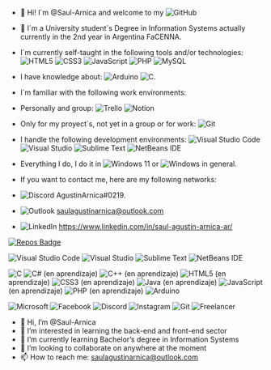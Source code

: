 - 👋 Hi! I´m @Saul-Arnica and welcome to my ![GitHub](https://img.shields.io/badge/github-%23121011.svg?style=for-the-badge&logo=github&logoColor=white)

- 🌱 I´m a University student´s Degree in Information Systems actually currently in the 2nd year in Argentina FaCENNA.

- I´m currently self-taught in the following tools and/or technologies: ![HTML5](https://img.shields.io/badge/html5-%23E34F26.svg?style=for-the-badge&logo=html5&logoColor=white) ![CSS3](https://img.shields.io/badge/css3-%231572B6.svg?style=for-the-badge&logo=css3&logoColor=white) ![JavaScript](https://img.shields.io/badge/javascript-%23323330.svg?style=for-the-badge&logo=javascript&logoColor=%23F7DF1E) ![PHP](https://img.shields.io/badge/php-%23777BB4.svg?style=for-the-badge&logo=php&logoColor=white) ![MySQL](https://img.shields.io/badge/mysql-4479A1.svg?style=for-the-badge&logo=mysql&logoColor=white)

- I have knowledge about: ![Arduino](https://img.shields.io/badge/-Arduino-00979D?style=for-the-badge&logo=Arduino&logoColor=white)  ![C](https://img.shields.io/badge/c-%2300599C.svg?style=for-the-badge&logo=c&logoColor=white).

- I´m familiar with the following work environments:
- Personally and group: ![Trello](https://img.shields.io/badge/Trello-%23026AA7.svg?style=for-the-badge&logo=Trello&logoColor=white)  ![Notion](https://img.shields.io/badge/Notion-%23000000.svg?style=for-the-badge&logo=notion&logoColor=white) 
- Only for my proyect´s, not yet in a group or for work: ![Git](https://img.shields.io/badge/git-%23F05033.svg?style=for-the-badge&logo=git&logoColor=white) 

- I handle the following development environments:
  ![Visual Studio Code](https://img.shields.io/badge/Visual%20Studio%20Code-0078d7.svg?style=for-the-badge&logo=visual-studio-code&logoColor=white) ![Visual Studio](https://img.shields.io/badge/Visual%20Studio-5C2D91.svg?style=for-the-badge&logo=visual-studio&logoColor=white) ![Sublime Text](https://img.shields.io/badge/sublime_text-%23575757.svg?style=for-the-badge&logo=sublime-text&logoColor=important) ![NetBeans IDE](https://img.shields.io/badge/NetBeansIDE-1B6AC6.svg?style=for-the-badge&logo=apache-netbeans-ide&logoColor=white)

- Everything I do, I do it in ![Windows 11](https://img.shields.io/badge/Windows%2011-%230079d5.svg?style=for-the-badge&logo=Windows%2011&logoColor=white) or ![Windows](https://img.shields.io/badge/Windows-0078D6?style=for-the-badge&logo=windows&logoColor=white) in general.

- If you want to contact me, here are my following networks:
- ![Discord](https://img.shields.io/badge/Discord-%235865F2.svg?style=for-the-badge&logo=discord&logoColor=white) AgustinArnica#0219.

- ![Outlook](https://img.shields.io/badge/Microsoft_Outlook-0078D4?style=for-the-badge&logo=microsoft-outlook&logoColor=white) saulagustinarnica@outlook.com

- ![LinkedIn](https://img.shields.io/badge/linkedin-%230077B5.svg?style=for-the-badge&logo=linkedin&logoColor=white) https://www.linkedin.com/in/saul-agustin-arnica-ar/

[![Repos Badge](https://badges.pufler.dev/repos/pujux)](https://badges.pufler.dev/repos/{Saul-Arnica})


![Visual Studio Code](https://img.shields.io/badge/Visual%20Studio%20Code-0078d7.svg?style=for-the-badge&logo=visual-studio-code&logoColor=white)
![Visual Studio](https://img.shields.io/badge/Visual%20Studio-5C2D91.svg?style=for-the-badge&logo=visual-studio&logoColor=white)
![Sublime Text](https://img.shields.io/badge/sublime_text-%23575757.svg?style=for-the-badge&logo=sublime-text&logoColor=important)
![NetBeans IDE](https://img.shields.io/badge/NetBeansIDE-1B6AC6.svg?style=for-the-badge&logo=apache-netbeans-ide&logoColor=white)

![C](https://img.shields.io/badge/c-%2300599C.svg?style=for-the-badge&logo=c&logoColor=white)
![C#](https://img.shields.io/badge/c%23-%23239120.svg?style=for-the-badge&logo=csharp&logoColor=white) (en aprendizaje)
![C++](https://img.shields.io/badge/c++-%2300599C.svg?style=for-the-badge&logo=c%2B%2B&logoColor=white) (en aprendizaje)
![HTML5](https://img.shields.io/badge/html5-%23E34F26.svg?style=for-the-badge&logo=html5&logoColor=white)  (en aprendizaje)
![CSS3](https://img.shields.io/badge/css3-%231572B6.svg?style=for-the-badge&logo=css3&logoColor=white) (en aprendizaje)
![Java](https://img.shields.io/badge/java-%23ED8B00.svg?style=for-the-badge&logo=openjdk&logoColor=white) (en aprendizaje)
![JavaScript](https://img.shields.io/badge/javascript-%23323330.svg?style=for-the-badge&logo=javascript&logoColor=%23F7DF1E) (en aprendizaje)
![PHP](https://img.shields.io/badge/php-%23777BB4.svg?style=for-the-badge&logo=php&logoColor=white) (en aprendizaje)
![Arduino](https://img.shields.io/badge/-Arduino-00979D?style=for-the-badge&logo=Arduino&logoColor=white) 

![Microsoft](https://img.shields.io/badge/Microsoft-0078D4?style=for-the-badge&logo=microsoft&logoColor=white)
![Facebook](https://img.shields.io/badge/Facebook-%231877F2.svg?style=for-the-badge&logo=Facebook&logoColor=white)
![Discord](https://img.shields.io/badge/Discord-%235865F2.svg?style=for-the-badge&logo=discord&logoColor=white)
![Instagram](https://img.shields.io/badge/Instagram-%23E4405F.svg?style=for-the-badge&logo=Instagram&logoColor=white)
![Git](https://img.shields.io/badge/git-%23F05033.svg?style=for-the-badge&logo=git&logoColor=white)
![Freelancer](https://img.shields.io/badge/Freelancer-29B2FE?style=for-the-badge&logo=Freelancer&logoColor=white)



















- 👋 Hi, I’m @Saul-Arnica
- 👀 I’m interested in learning the back-end and front-end sector
- 🌱 I’m currently learning Bachelor’s degree in Information Systems
- 💞️ I’m looking to collaborate on anywhere at the moment
- 📫 How to reach me: saulagustinarnica@outlook.com

<!---
Saul-Arnica/Saul-Arnica is a ✨ special ✨ repository because its `README.md` (this file) appears on your GitHub profile.
You can click the Preview link to take a look at your changes.
--->
